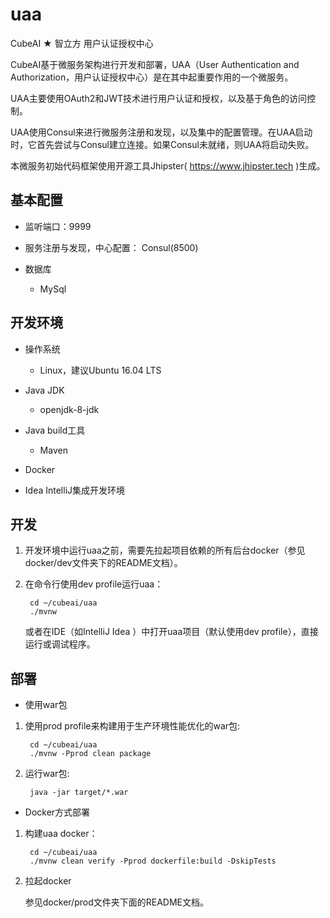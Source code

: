 # uaa

CubeAI ★ 智立方 用户认证授权中心

CubeAI基于微服务架构进行开发和部署，UAA（User Authentication and Authorization，用户认证授权中心）是在其中起重要作用的一个微服务。

UAA主要使用OAuth2和JWT技术进行用户认证和授权，以及基于角色的访问控制。

UAA使用Consul来进行微服务注册和发现，以及集中的配置管理。在UAA启动时，它首先尝试与Consul建立连接。如果Consul未就绪，则UAA将启动失败。

本微服务初始代码框架使用开源工具Jhipster( https://www.jhipster.tech )生成。

## 基本配置

- 监听端口：9999

- 服务注册与发现，中心配置： Consul(8500)

- 数据库

    - MySql
    
## 开发环境


- 操作系统

    - Linux，建议Ubuntu 16.04 LTS
    
- Java JDK

    - openjdk-8-jdk

    
- Java build工具

    - Maven
        
- Docker

- Idea IntelliJ集成开发环境
            

## 开发

1. 开发环境中运行uaa之前，需要先拉起项目依赖的所有后台docker（参见docker/dev文件夹下的README文档）。

2. 在命令行使用dev profile运行uaa：

        cd ~/cubeai/uaa
        ./mvnw
        
   或者在IDE（如IntelliJ Idea ）中打开uaa项目（默认使用dev profile），直接运行或调试程序。
   

## 部署

- 使用war包

1. 使用prod profile来构建用于生产环境性能优化的war包:

        cd ~/cubeai/uaa
        ./mvnw -Pprod clean package

2. 运行war包:

        java -jar target/*.war
        
- Docker方式部署

1. 构建uaa docker：

        cd ~/cubeai/uaa
        ./mvnw clean verify -Pprod dockerfile:build -DskipTests
        
2. 拉起docker

    参见docker/prod文件夹下面的README文档。
